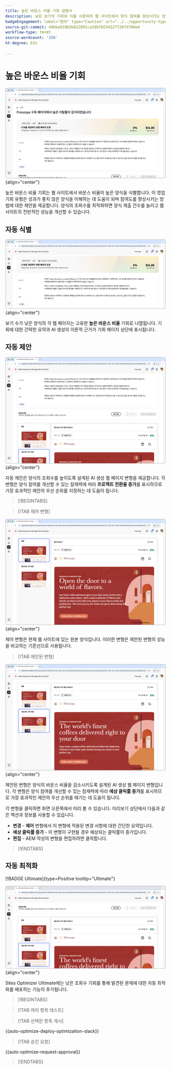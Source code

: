 ```yaml
---
title: 높은 바운스 비율 기회 설명서
description: 낮은 보기의 기회와 이를 사용하여 웹 사이트에서 양식 참여를 향상시키는 방법에 대해 알아봅니다.
badgeEngagement: label="참여" type="Caution" url="../../opportunity-types/engagement.md" tooltip="참여"
source-git-commit: 48bba918b5b822091ca28bfb5342277207d780ed
workflow-type: tm+mt
source-wordcount: '350'
ht-degree: 61%

---
```



# 높은 바운스 비율 기회

![높은 바운스 비율 기회](./assets/high-bounce-rate/hero.png){align="center"}

높은 바운스 비율 기회는 웹 사이트에서 바운스 비율이 높은 양식을 식별합니다. 이 영업 기회 유형은 성과가 좋지 않은 양식을 이해하는 데 도움이 되며 참여도를 향상시키는 방법에 대한 제안을 제공합니다. 양식의 조회수를 최적화하면 양식 제출 건수를 늘리고 웹 사이트의 전반적인 성능을 개선할 수 있습니다.

## 자동 식별

![높은 바운스 비율 자동 식별](./assets/high-bounce-rate/auto-identify.png){align="center"}

보기 수가 낮은 양식의 각 웹 페이지는 고유한 **높은 바운스 비율** 기회로 나열됩니다. 기회에 대한 간략한 요약과 AI 생성의 이론적 근거가 기회 페이지 상단에 표시됩니다.

## 자동 제안

![높은 바운스 비율 자동 제안](./assets/high-bounce-rate/auto-suggest.png){align="center"}

자동 제안은 양식의 조회수를 높이도록 설계된 AI 생성 웹 페이지 변형을 제공합니다. 각 변형은 양식 참여를 개선할 수 있는 잠재력에 따라 **프로젝트 전환율 증가**&#x200B;를 표시하므로 가장 효과적인 제안의 우선 순위를 지정하는 데 도움이 됩니다.

>[!BEGINTABS]

>[!TAB 제어 변형]

![원본 변형](./assets/high-bounce-rate/original-variation.png){align="center"}

제어 변형은 현재 웹 사이트에 있는 원본 양식입니다. 이러한 변형은 제안된 변형의 성능을 비교하는 기준선으로 사용됩니다.

>[!TAB 제안된 변형]

![제안된 변형](./assets/high-bounce-rate/suggested-variations.png){align="center"}

제안된 변형은 양식의 바운스 비율을 감소시키도록 설계된 AI 생성 웹 페이지 변형입니다. 각 변형은 양식 참여를 개선할 수 있는 잠재력에 따라 **예상 클릭률 증가**&#x200B;를 표시하므로 가장 효과적인 제안의 우선 순위를 매기는 데 도움이 됩니다.

각 변형을 클릭하면 화면 오른쪽에서 미리 볼 수 있습니다. 미리보기 상단에서 다음과 같은 액션과 정보를 사용할 수 있습니다.

* **변경** - **제어** 변형에서 이 변형에 적용된 변경 사항에 대한 간단한 요약입니다.
* **예상 클릭률 증가** - 이 변형이 구현될 경우 예상되는 클릭률이 증가입니다.
* **편집** - AEM 작성의 변형을 편집하려면 클릭합니다.

>[!ENDTABS]

## 자동 최적화

[!BADGE Ultimate]{type=Positive tooltip="Ultimate"}

![높은 바운스 비율 자동 최적화](./assets/high-bounce-rate/auto-optimize.png){align="center"}

Sites Optimizer Ultimate에는 낮은 조회수 기회를 통해 발견된 문제에 대한 자동 최적화를 배포하는 기능이 추가됩니다.

>[!BEGINTABS]

>[!TAB 여러 항목 테스트]


>[!TAB 선택한 항목 게시]

{{auto-optimize-deploy-optimization-slack}}

>[!TAB 승인 요청]

{{auto-optimize-request-approval}}

>[!ENDTABS]
